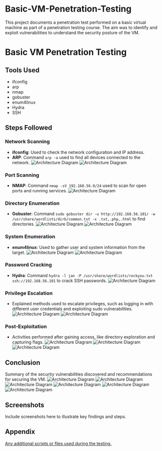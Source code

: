 # Basic-VM-Penetration-Testing
This project documents a penetration test performed on a basic virtual machine as part of a penetration testing course. The aim was to identify and exploit vulnerabilities to understand the security posture of the VM.
# Basic VM Penetration Testing

## Tools Used
- ifconfig
- arp
- nmap
- gobuster
- enum4linux
- Hydra
- SSH

## Steps Followed

### Network Scanning
- **ifconfig**: Used to check the network configuration and IP address.
- **ARP**: Command `arp -a` used to find all devices connected to the network.
![Architecture Diagram](https://imgur.com/47nb7fE.jpg)
![Architecture Diagram](https://imgur.com/3FbD8wP.jpg)

### Port Scanning
- **NMAP**: Command `nmap -sV 192.168.56.0/24` used to scan for open ports and running services.
![Architecture Diagram](https://imgur.com/tC3RHkS.jpg)

### Directory Enumeration
- **Gobuster**: Command `sudo gobuster dir -u http://192.168.56.101/ -w /usr/share/wordlists/dirb/common.txt -x .txt,.php,.html` to find directories.
![Architecture Diagram](https://imgur.com/GzCrTQ8.jpg)
![Architecture Diagram](https://imgur.com/IVCnEGd.jpg)


### System Enumeration
- **enum4linux**: Used to gather user and system information from the target.
![Architecture Diagram](https://imgur.com/QcY4HcH.jpg)
![Architecture Diagram](https://imgur.com/LtEqNeT.jpg)

### Password Cracking
- **Hydra**: Command `hydra -l jan -P /usr/share/wordlists/rockyou.txt ssh://192.168.56.101` to crack SSH passwords.
![Architecture Diagram](https://imgur.com/Sg6djqr.jpg)

### Privilege Escalation
- Explained methods used to escalate privileges, such as logging in with different user credentials and exploiting sudo vulnerabilities.
![Architecture Diagram](https://imgur.com/QcY4HcH.jpg)
![Architecture Diagram](https://imgur.com/LtEqNeT.jpg)

### Post-Exploitation
- Activities performed after gaining access, like directory exploration and capturing flags.
![Architecture Diagram](https://imgur.com/wfJaRDi.jpg)
![Architecture Diagram](https://imgur.com/bnOWOzg.jpg)
![Architecture Diagram](https://imgur.com/GxsbQUN.jpg)

## Conclusion
Summary of the security vulnerabilities discovered and recommendations for securing the VM.
![Architecture Diagram](https://imgur.com/MWGyiF1.jpg)
![Architecture Diagram](https://imgur.com/SanTJk4.jpg)
![Architecture Diagram](https://imgur.com/imKXKJM.jpg)
![Architecture Diagram](https://imgur.com/Veb6SDj.jpg)
![Architecture Diagram](https://imgur.com/olgjwuE.jpg)
![Architecture Diagram](https://imgur.com/GlvezXb.jpg)

## Screenshots
Include screenshots here to illustrate key findings and steps.

## Appendix
[Any additional scripts or files used during the testing.
](https://www.vulnhub.com/entry/basic-pentesting-1,216/)
